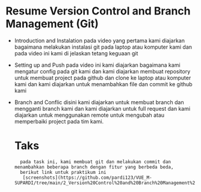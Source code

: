 # Resume Version Control and Branch Management (Git)
* Introduction and Instalation
    pada video yang pertama kami diajarkan bagaimana melakukan instalasi git pada laptop atau komputer kami dan pada video ini kami di jelaskan tetang keguaan git 
* Setting up and Push
    pada video ini kami diajarkan bagaimana kami mengatur config pada git kami dan kami diajarkan membuat repository untuk membuat project pada github dan clone ke laptop atau komputer kami dan kami diajarkan untuk menambahkan file dan commit ke github kami
* Branch and Conflic
    disini kami diajarkan untuk membuat branch dan mengganti branch kami dan kami diajarkan untuk full request dan kami diajarkan untuk menggunakan remote untuk mengubah atau memperbaiki project pada tim kami.

    # Taks
        pada task ini, kami membuat git dan melakukan commit dan menambahkan beberapa branch dengan fitur yang berbeda beda, 
        berikut link untuk praktikum ini
         [screenshots](https://github.com/pardi123/VUE_M-SUPARDI/tree/main/2_Version%20Control%20and%20Branch%20Management%20(Git)/screenshots)
   

